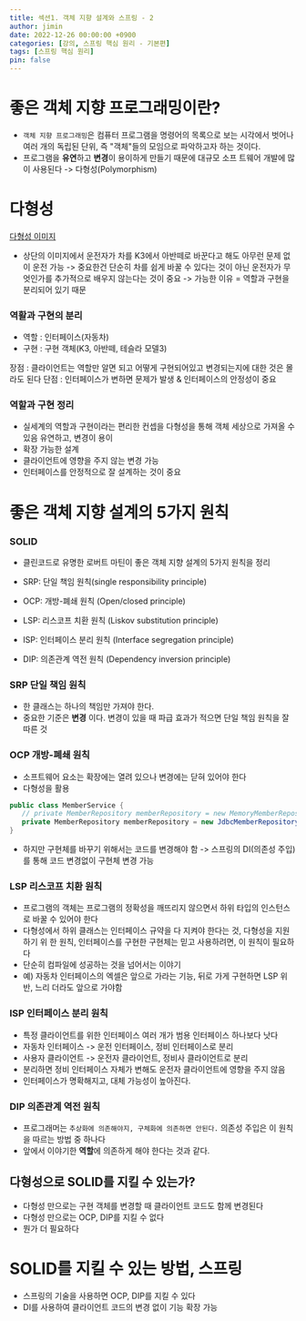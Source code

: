 ```yaml
---
title: 섹션1. 객체 지향 설계와 스프링 - 2
author: jimin
date: 2022-12-26 00:00:00 +0900
categories: [강의, 스프링 핵심 원리 - 기본편]
tags: [스프링 핵심 원리]
pin: false
---
```


# 좋은 객체 지향 프로그래밍이란? 
 - `객체 지향 프로그래밍`은 컴퓨터 프로그램을 명령어의 목록으로 보는 시각에서 벗어나 여러 개의 독립된 단위, 즉 "객체"들의 모임으로 파악하고자 하는 것이다.
 - 프로그램을 **유연**하고 **변경**이 용이하게 만들기 때문에 대규모 소프 트웨어 개발에 많이 사용된다 -> 다형성(Polymorphism)


# 다형성
[다형성 이미지](/_site/assets/img/postpic/%EA%B0%95%EC%9D%98/%EC%8A%A4%ED%94%84%EB%A7%81%ED%95%B5%EC%8B%AC%EC%9B%90%EB%A6%AC-%EA%B8%B0%EB%B3%B8%ED%8E%B8/%EC%84%B9%EC%85%981/%EC%8A%A4%ED%81%AC%EB%A6%B0%EC%83%B7%202022-12-26%20%EC%98%A4%ED%9B%84%2010.12.13.png)
 - 상단의 이미지에서 운전자가 차를 K3에서 아반떼로 바꾼다고 해도 아무런 문제 없이 운전 가능 -> 중요한건 단순히 차를 쉽게 바꿀 수 있다는 것이 아닌 운전자가 무엇인가를 추가적으로 배우지 않는다는 것이 중요 -> 가능한 이유 = 역할과 구현을 분리되어 있기 때문

 ### 역활과 구현의 분리
 - 역할 : 인터페이스(자동차)
 - 구현 : 구현 객체(K3, 아반떼, 테슬라 모델3)
 
 장점 : 클라이언트는 역할만 알면 되고 어떻게 구현되어있고 변경되는지에 대한 것은 몰라도 된다
 단점 : 인터페이스가 변하면 문제가 발생 & 인터페이스의 안정성이 중요

 ### 역할과 구현 정리
 - 실세계의 역할과 구현이라는 편리한 컨셉을 다형성을 통해 객체 세상으로 가져올 수 있음 유연하고, 변경이 용이
 - 확장 가능한 설계
 - 클라이언트에 영향을 주지 않는 변경 가능
 - 인터페이스를 안정적으로 잘 설계하는 것이 중요



 # 좋은 객체 지향 설계의 5가지 원칙

 ### SOLID
  - 클린코드로 유명한 로버트 마틴이 좋은 객체 지향 설계의 5가지 원칙을 정리

 - SRP: 단일 책임 원칙(single responsibility principle)
 - OCP: 개방-폐쇄 원칙 (Open/closed principle)
 - LSP: 리스코프 치환 원칙 (Liskov substitution principle)
 - ISP: 인터페이스 분리 원칙 (Interface segregation principle)
 - DIP: 의존관계 역전 원칙 (Dependency inversion principle)

 ### SRP 단일 책임 원칙
 - 한 클래스는 하나의 책임만 가져야 한다.
 - 중요한 기준은 **변경** 이다. 변경이 있을 때 파급 효과가 적으면 단일 책임 원칙을 잘 따른 것

 ### OCP 개방-폐쇄 원칙
 - 소프트웨어 요소는 확장에는 열려 있으나 변경에는 닫혀 있어야 한다
 - 다형성을 활용

 ```java
public class MemberService {
    // private MemberRepository memberRepository = new MemoryMemberRepository();
    private MemberRepository memberRepository = new JdbcMemberRepository();
}
 ```
 - 하지만 구현체를 바꾸기 위해서는 코드를 변경해야 함 -> 스프링의 DI(의존성 주입)를 통해 코드 변경없이 구현체 변경 가능

 ### LSP 리스코프 치환 원칙
  - 프로그램의 객체는 프로그램의 정확성을 깨뜨리지 않으면서 하위 타입의 인스턴스로 바꿀 수 있어야 한다
  - 다형성에서 하위 클래스는 인터페이스 규약을 다 지켜야 한다는 것, 다형성을 지원하기 위 한 원칙, 인터페이스를 구현한 구현체는 믿고 사용하려면, 이 원칙이 필요하다
  - 단순히 컴파일에 성공하는 것을 넘어서는 이야기
  - 예) 자동차 인터페이스의 엑셀은 앞으로 가라는 기능, 뒤로 가게 구현하면 LSP 위반, 느리 더라도 앞으로 가야함

 ### ISP 인터페이스 분리 원칙
 - 특정 클라이언트를 위한 인터페이스 여러 개가 범용 인터페이스 하나보다 낫다 
 - 자동차 인터페이스 -> 운전 인터페이스, 정비 인터페이스로 분리
 - 사용자 클라이언트 -> 운전자 클라이언트, 정비사 클라이언트로 분리
 - 분리하면 정비 인터페이스 자체가 변해도 운전자 클라이언트에 영향을 주지 않음 
 - 인터페이스가 명확해지고, 대체 가능성이 높아진다.


  ### DIP 의존관계 역전 원칙
  - 프로그래머는 `추상화에 의존해야지, 구체화에 의존하면 안된다.` 의존성 주입은 이 원칙 을 따르는 방법 중 하나다
  - 앞에서 이야기한 **역할**에 의존하게 해야 한다는 것과 같다.

 ## 다형성으로 SOLID를 지킬 수 있는가?
 - 다형성 만으로는 구현 객체를 변경할 때 클라이언트 코드도 함께 변경된다
 - 다형성 만으로는 OCP, DIP를 지킬 수 없다
 - 뭔가 더 필요하다


 # SOLID를 지킬 수 있는 방법, 스프링
 - 스프링의 기술을 사용하면 OCP, DIP를 지킬 수 있다
 - DI를 사용하여 클라이언트 코드의 변경 없이 기능 확장 가능
